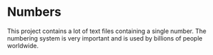 # Numbers

This project contains a lot of text files containing a single number. The numbering system is very important and is used by billions of people worldwide.
